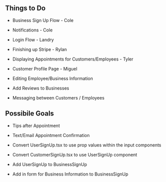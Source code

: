 ## Things to Do
- Business Sign Up Flow - Cole
- Notifications - Cole
- Login Flow - Landry
- Finishing up Stripe - Rylan
- Displaying Appointments for Customers/Employees - Tyler
- Customer Profile Page - Miguel

- Editing Employee/Business Information
- Add Reviews to Businesses
- Messaging between Customers / Employees



## Possibile Goals
- Tips after Appointment
- Text/Email Appointment Confirmation


- Convert UserSignUp.tsx to use prop values within the input components
- Convert CustomerSignUp.tsx to use UserSignUp component
- Add UserSignUp to BusinessSignUp
- Add in form for Business Information to BusinessSignUp